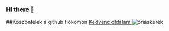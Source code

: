 ### Hi there 👋
##Köszöntelek a github fiókomon
[Kedvenc oldalam ](https://classroom.google.com/c/NjIxMzY4MjU4OTYy)
![óriáskerék](elephant-8253639_640.jpg)
<!--
**FazekasBalint/FazekasBalint** is a ✨ _special_ ✨ repository because its `README.md` (this file) appears on your GitHub profile.


Here are some ideas to get you started:

- 🔭 I’m currently working on ...
- 🌱 I’m currently learning ...
- 👯 I’m looking to collaborate on ...
- 🤔 I’m looking for help with ...
- 💬 Ask me about ...
- 📫 How to reach me: ...
- 😄 Pronouns: ...
- ⚡ Fun fact: ...
-->
